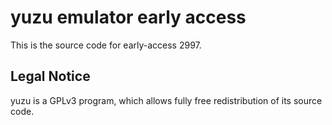 yuzu emulator early access
=============

This is the source code for early-access 2997.

## Legal Notice

yuzu is a GPLv3 program, which allows fully free redistribution of its source code.